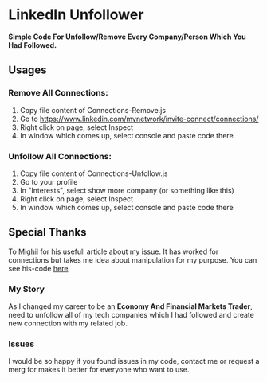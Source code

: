 # LinkedIn Unfollower

**Simple Code For Unfollow/Remove Every Company/Person Which You Had Followed.**

## Usages

### Remove All Connections:
  1. Copy file content of Connections-Remove.js 
  2. Go to https://www.linkedin.com/mynetwork/invite-connect/connections/
  4. Right click on page, select Inspect
  5. In window which comes up, select console and paste code there

### Unfollow All Connections:
  1. Copy file content of Connections-Unfollow.js 
  2. Go to your profile
  3. In "Interests", select show more company (or something like this)
  4. Right click on page, select Inspect
  5. In window which comes up, select console and paste code there


## Special Thanks
To [Mighil](https://www.linkedin.com/in/mighil/) for his usefull article about my issue. It has worked for connections but takes me idea about manipulation for my purpose. You can see his-code [here](https://raw.githubusercontent.com/minimalquest/mass-unfollow-linkedin/main/unfollow.js).

### My Story
As I changed my career to be an **Economy And Financial Markets Trader**, need to unfollow all of my tech companies which I had followed and create new connection with my related job.

### Issues
I would be so happy if you found issues in my code, contact me or request a merg for makes it better for everyone who want to use.

